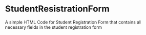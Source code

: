 # StudentResistrationForm
A simple HTML Code for Student Registration Form that contains all necessary fields in the student registration form
